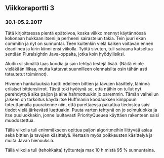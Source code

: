 ## Viikkoraportti 3

### 30.1-05.2.2017 ###

Tätä kirjoittaessa pientä epätoivoa, koska viikko mennyt käytännössä kokonaan hukkaan itseni ja perheeni sairastelun takia. Tein juuri ekan commitin ja nyt on sunnuntai. Teen kuitenkin vielä kaiken voitavan ennen deadlinea ja kirin kiinni ensi viikolla. Työtä sivuten, tuli sairaana katseltua sentään Pluralsightin Java-oppaita, jotka koin hyödyllisiksi.

Aloitin siistimällä taas koodia ja sain tehtyä testejä lisää. (Näitä ei ole vieläkään liikaa, mutta kattavat suunnilleen olennaisilta osin tähän asti toteutetut toiminnot).

Hivenen hankaluuksia tuotti edelleen bittien ja tavujen käsittely, lähinnä erilaiset bittiensiirrot. Tästä toki hyötynä se, että näihin on tullut nyt perehdyttyä aika paljon ja aihe hahmottuukin jo paremmin. Tämän vaiheilun jälkeen on tarkoitus käydä itse Huffmanin koodauksen kimppuun toteuttamalla puurakenne niin, että purettaessa pakattua tiedostoa saisi tiedot vielä järkevästi luettuakin. Puuta varten tehtynä on jo solmuluokka ja itse puuluokkakin, jonne luultavasti PriorityQueuea käyttäen rakenteen saisi muodostettua.

Tällä viikolla tuli enimmäkseen opittua paljon algoritmeihin liittyvää asiaa sekä bittien ja tavujen käsittelyä. Kertasin myös poikkeusten käsittelyä ja muita Javan hienouksia. 

Tällä viikolla tuli (tehokkaita) työtunteja max 10  h  mistä 95 % sunnuntaina. 
